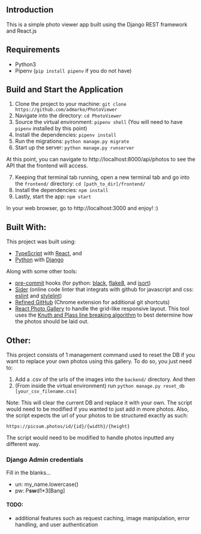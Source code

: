 ## Introduction

This is a simple photo viewer app built using the Django REST framework and React.js

## Requirements
* Python3
* Pipenv (`pip install pipenv` if you do not have)


## Build and Start the Application
1. Clone the project to your machine: `git clone https://github.com/admarko/PhotoViewer`
2. Navigate into the directory: `cd PhotoViewer`
3. Source the virtual environment: `pipenv shell` (You will need to have `pipenv` installed by this point)
4. Install the dependencies: `pipenv install`
5. Run the migrations: `python manage.py migrate`
6. Start up the server: `python manage.py runserver`

At this point, you can navigate to http://localhost:8000/api/photos to see the API that the frontend will access.

7. Keeping that terminal tab running, open a new terminal tab and go into the `frontend/` directory: `cd [path_to_dir]/frontend/`
8. Install the dependencies: `npm install`
9. Lastly, start the app: `npm start`

In your web browser, go to http://localhost:3000 and enjoy! :)

## Built With:
This project was built using:
* [TypeScript](https://www.typescriptlang.org/) with [React](https://reactjs.org), and
* [Python](https://www.python.org/) with [Django](http://djangoproject.org/)

Along with some other tools:

- [pre-commit](https://pre-commit.com/) hooks (for python: [black](https://github.com/psf/black), [flake8](https://flake8.pycqa.org/en/latest/), and [isort](https://github.com/asottile/seed-isort-config))
- [Sider](https://sider.review/dashboard) (online code linter that integrats with github for javascript and css: [eslint](https://eslint.org/) and [stylelint](https://stylelint.io/))
- [Refined GitHub](https://github.com/sindresorhus/refined-github) (Chrome extension for additional git shortcuts)
- [React Photo Gallery](https://neptunian.github.io/react-photo-gallery/#) to handle the grid-like responsive layout. This tool uses the [Knuth and Plass line breaking algorithm](http://blog.vjeux.com/2014/image/google-plus-layout-find-best-breaks.html) to best determine how the photos should be laid out.

## Other:

This project consists of 1 management command used to reset the DB if you want to replace your own photos using this gallery. To do so, you just need to:
1. Add a .csv of the urls of the images into the `backend/` directory. And then
2. (From inside the virtual environment) run `python manage.py reset_db [your_csv_filename.csv]`

Note: This will clear the current DB and replace it with your own. The script would need to be modified if you wanted to just add in more photos. Also, the script expects the url of your photos to be structured exactly as such:
```
https://picsum.photos/id/{id}/{width}/{height}
```
The script would need to be modified to handle photos inputted any different way.

### Django Admin credentials
Fill in the blanks...
- un: my_name.lowercase()
- pw: P**sw**d1*3[Bang]


#### TODO:

- additional features such as request caching, image manipulation, error handling, and user authentication
